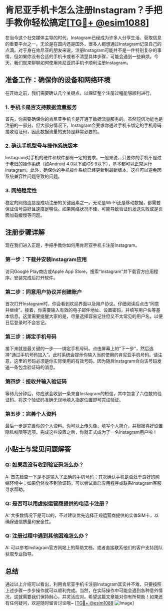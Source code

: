 # 肯尼亚手机卡怎么注册Instagram？手把手教你轻松搞定[[TG💪+ @esim1088](https://t.me/s/esim1088)]

在当今这个社交媒体主导的时代，Instagram已经成为许多人分享生活、获取信息的重要平台之一。无论是在国内还是国外，很多人都想通过Instagram记录自己的点滴。对于身在肯尼亚的朋友来说，注册Instagram可能并不是一件特别复杂的事情，但如果你没有合适的手机卡或者不清楚具体步骤，可能会遇到一些麻烦。今天，我们就来聊聊如何使用肯尼亚的手机卡顺利注册Instagram。

## 准备工作：确保你的设备和网络环境

在开始之前，我们需要确认几个关键点，以保证整个注册过程能够顺利进行。

### 1. 手机卡是否支持数据流量服务
首先，你需要确保你的肯尼亚手机卡是开通了数据流量服务的。虽然短信功能也是注册的一部分，但大部分情况下，Instagram会要求你通过手机卡绑定的手机号码接收验证码，因此数据流量的支持是非常必要的。

### 2. 确认手机型号与操作系统版本
Instagram对手机的硬件和软件都有一定的要求。一般来说，只要你的手机不是过于老旧的操作系统（如Android 4.0以下或iOS 9以下），基本都可以正常运行Instagram。此外，确保你的手机操作系统已经更新到最新版本，这样可以避免因系统兼容性问题导致的问题。

### 3. 网络稳定性
稳定的网络连接是成功注册的关键因素之一。无论是Wi-Fi还是移动数据，都需要保证信号良好且速度足够快。如果网络状况不佳，可能导致验证码发送失败或是页面加载缓慢等问题。

## 注册步骤详解

现在我们进入正题，手把手教你如何用肯尼亚手机卡注册Instagram。

### 第一步：下载并安装Instagram应用
访问Google Play商店或Apple App Store，搜索“Instagram”并下载官方应用程序。安装完成后打开软件。

### 第二步：同意用户协议并创建账户
首次打开Instagram时，你会看到欢迎界面以及用户协议。仔细阅读后点击“同意并继续”。接着，你需要输入有效的电子邮件地址、设置密码，并填写用户名等基本信息。这里需要提醒大家的是，尽量选择容易记住但又不太常见的用户名，以便日后登录时不会忘记。

### 第三步：绑定手机号码
接下来就是最关键的一步——绑定手机号码。点击屏幕上的“下一步”，然后选择“通过手机号码加入”。此时系统会提示你输入当前使用的肯尼亚手机号码。请注意，这里的号码必须是你实际使用的有效号码，因为随后Instagram会向该号码发送一条包含验证码的消息。

### 第四步：接收并输入验证码
等待几分钟后，你应该会收到一条来自Instagram的短信，其中包含了六位数的验证码。将这个验证码准确无误地填入指定位置即可完成验证。

### 第五步：完善个人资料
最后一步是完善你的个人资料。你可以上传头像、填写个人简介，并根据喜好设置隐私权限等选项。完成这些设置之后，你就正式成为了一名Instagram用户啦！

## 小贴士与常见问题解答

### Q: 如果我没有收到验证码怎么办？
A: 首先检查一下是不是输入了正确的手机号码；其次确认手机是否处于良好的网络环境中；如果仍然收不到验证码，可以尝试重启应用程序或联系Instagram客服寻求帮助。

### Q: 是否可以用虚拟运营商提供的电话卡注册？
A: 大多数情况下是可以的，不过建议优先选择正规运营商提供的实体SIM卡，以确保通信质量和安全性。

### Q: 注册过程中遇到其他困难怎么办？
A: 可以参考Instagram官方网站上的帮助文档，或者直接联系他们的客户支持团队获取专业指导。

## 总结

通过以上介绍可以看出，利用肯尼亚手机卡注册Instagram其实并不难，只要按照上述步骤一步步操作就可以顺利完成。当然，在实际操作中可能会遇到各种意外情况，这就需要我们保持耐心，并灵活应对。希望这篇文章能对你有所帮助！如果还有任何疑问，欢迎随时留言讨论哦~ [[TG💪+ @esim1088](https://t.me/s/esim1088) ![Image](https://i.postimg.cc/4NQfJmqS/Snipaste-2025-05-13-00-14-12.png)]